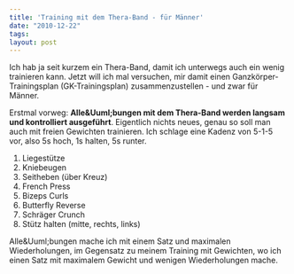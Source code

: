 ```yaml
---
title: 'Training mit dem Thera-Band - für Männer'
date: "2010-12-22"
tags: 
layout: post
---
```

<p>Ich hab ja seit kurzem ein Thera-Band, damit ich unterwegs auch ein wenig trainieren kann. Jetzt will ich mal versuchen, mir damit einen Ganzk&ouml;rper-Trainingsplan (GK-Trainingsplan) zusammenzustellen - und zwar f&uuml;r M&auml;nner.</p>
<p>Erstmal vorweg: <strong>Alle&amp;Uuml;bungen mit dem Thera-Band werden langsam und kontrolliert ausgef&uuml;hrt</strong>. Eigentlich nichts neues, genau so soll man auch mit freien Gewichten trainieren. Ich schlage eine Kadenz von 5-1-5 vor, also 5s hoch, 1s halten, 5s runter.</p>
<div><ol>
<li>Liegest&uuml;tze</li>
<li>Kniebeugen</li>
<li>Seitheben (&uuml;ber Kreuz)</li>
<li>French Press</li>
<li>Bizeps Curls</li>
<li>Butterfly Reverse</li>
<li>Schr&auml;ger Crunch</li>
<li>St&uuml;tz halten (mitte, rechts, links)</li>
</ol> Alle&amp;Uuml;bungen mache ich mit einem Satz und maximalen Wiederholungen, im Gegensatz zu meinem Training mit Gewichten, wo ich einen Satz mit maximalem Gewicht und wenigen Wiederholungen mache.</div>

